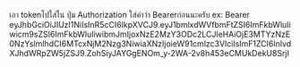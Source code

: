 เอา tokenไปใส่ใน ปุ่ม Authorization ใส่คำว่า Bearerก่อนนะครับ ex: Bearer eyJhbGciOiJIUzI1NiIsInR5cCI6IkpXVCJ9.eyJ1bmlxdWVfbmFtZSI6ImFkbWluIiwicm9sZSI6ImFkbWluIiwibmJmIjoxNzE2MzY3ODc2LCJleHAiOjE3MTYzNzE0NzYsImlhdCI6MTcxNjM2Nzg3NiwiaXNzIjoieW91cmlzc3VlciIsImF1ZCI6InlvdXJhdWRpZW5jZSJ9.ZohSiyJAYGgENOm_y-2WA-2v8h453eCMUkDekU8SrjI

